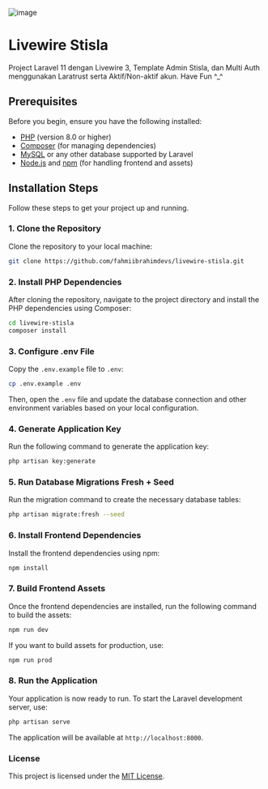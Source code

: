 ![image](https://github.com/user-attachments/assets/a05a8e03-62f0-45ae-a6b1-115b3000d91b)

# Livewire Stisla

Project Laravel 11 dengan Livewire 3, Template Admin Stisla, dan Multi Auth menggunakan Laratrust serta Aktif/Non-aktif akun. Have Fun ^_^

## Prerequisites

Before you begin, ensure you have the following installed:

- [PHP](https://www.php.net/) (version 8.0 or higher)
- [Composer](https://getcomposer.org/) (for managing dependencies)
- [MySQL](https://www.mysql.com/) or any other database supported by Laravel
- [Node.js](https://nodejs.org/) and [npm](https://www.npmjs.com/) (for handling frontend and assets)
  
## Installation Steps

Follow these steps to get your project up and running.

### 1. Clone the Repository

Clone the repository to your local machine:

```bash
git clone https://github.com/fahmiibrahimdevs/livewire-stisla.git
```

### 2. Install PHP Dependencies

After cloning the repository, navigate to the project directory and install the PHP dependencies using Composer:

```bash
cd livewire-stisla
composer install
```

### 3. Configure .env File

Copy the `.env.example` file to `.env`:

```bash
cp .env.example .env
```

Then, open the `.env` file and update the database connection and other environment variables based on your local configuration.

### 4. Generate Application Key

Run the following command to generate the application key:

```bash
php artisan key:generate
```

### 5. Run Database Migrations Fresh + Seed

Run the migration command to create the necessary database tables:

```bash
php artisan migrate:fresh --seed
```

### 6. Install Frontend Dependencies

Install the frontend dependencies using npm:

```bash
npm install
```

### 7. Build Frontend Assets

Once the frontend dependencies are installed, run the following command to build the assets:

```bash
npm run dev
```

If you want to build assets for production, use:

```bash
npm run prod
```

### 8. Run the Application

Your application is now ready to run. To start the Laravel development server, use:

```bash
php artisan serve
```

The application will be available at `http://localhost:8000`.

### License

This project is licensed under the [MIT License](https://github.com/fahmiibrahimdevs/livewire-stisla/blob/main/LICENSE).